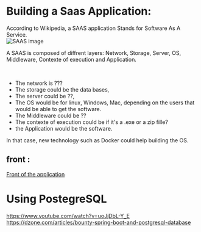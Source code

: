 # Building a Saas Application:

According to Wikipedia, a SAAS application Stands for Software As A Service.
<br />
![SAAS image](https://upload.wikimedia.org/wikipedia/commons/4/46/Software_as_a_service_layers.svg "What is a SAAS ?")

A SAAS is composed of diffrent layers: Network, Storage, Server, OS, Middleware, Contexte of execution and Application. <br />

<br />

* The network is ??? 
* The storage could be the data bases,
* The server could be ??, 
* The OS would be for linux, Windows, Mac, depending on the users that would be able to get the software.
* The Middleware could be ??
* The contexte of execution could be if it's a .exe or a zip fille?
* the Application would be the software.

In that case, new technology such as Docker could help building the OS. <br />

## front :
[Front of the application](https://github.com/textSolver34761/landing-saas)

# Using PostegreSQL
https://www.youtube.com/watch?v=uoJjDbL-Y_E <br />
https://dzone.com/articles/bounty-spring-boot-and-postgresql-database
